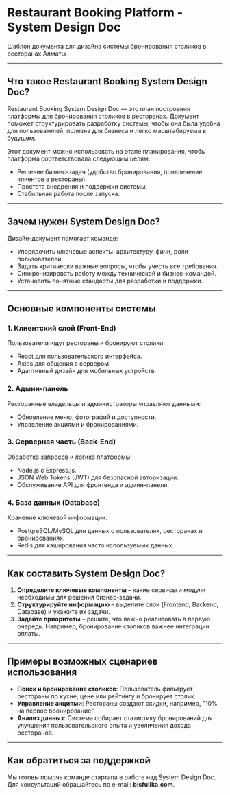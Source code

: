 # Restaurant Booking Platform - System Design Doc

Шаблон документа для дизайна системы бронирования столиков в ресторанах Алматы

---

## Что такое Restaurant Booking System Design Doc?

Restaurant Booking System Design Doc — это план построения платформы для бронирования столиков в ресторанах. Документ поможет структурировать разработку системы, чтобы она была удобна для пользователей, полезна для бизнеса и легко масштабируема в будущем. 

Этот документ можно использовать на этапе планирования, чтобы платформа соответствовала следующим целям:  
- Решение бизнес-задач (удобство бронирования, привлечение клиентов в рестораны).  
- Простота внедрения и поддержки системы.  
- Стабильная работа после запуска.  

---

## Зачем нужен System Design Doc?

Дизайн-документ помогает команде:  
- Упорядочить ключевые аспекты: архитектуру, фичи, роли пользователей.  
- Задать критически важные вопросы, чтобы учесть все требования.  
- Синхронизировать работу между технической и бизнес-командой.  
- Установить понятные стандарты для разработки и поддержки.  

---

## Основные компоненты системы

### 1. **Клиентский слой (Front-End)**  
Пользователи ищут рестораны и бронируют столики:  
- React для пользовательского интерфейса.  
- Axios для общения с сервером.  
- Адаптивный дизайн для мобильных устройств.  

### 2. **Админ-панель**  
Ресторанные владельцы и администраторы управляют данными:  
- Обновление меню, фотографий и доступности.  
- Управление акциями и бронированиями.  

### 3. **Серверная часть (Back-End)**  
Обработка запросов и логика платформы:  
- Node.js с Express.js.  
- JSON Web Tokens (JWT) для безопасной авторизации.  
- Обслуживание API для фронтенда и админ-панели.  

### 4. **База данных (Database)**  
Хранение ключевой информации:  
- PostgreSQL/MySQL для данных о пользователях, ресторанах и бронированиях.  
- Redis для кэширования часто используемых данных.  

---

## Как составить System Design Doc?

1. **Определите ключевые компоненты** – какие сервисы и модули необходимы для решения бизнес-задачи.  
2. **Структурируйте информацию** – выделите слои (Frontend, Backend, Database) и укажите их задачи.  
3. **Задайте приоритеты** – решите, что важно реализовать в первую очередь. Например, бронирование столиков важнее интеграции оплаты.  

---

## Примеры возможных сценариев использования

- **Поиск и бронирование столиков**: Пользователь фильтрует рестораны по кухне, цене или рейтингу и бронирует столик.  
- **Управление акциями**: Рестораны создают скидки, например, "10% на первое бронирование".  
- **Анализ данных**: Система собирает статистику бронирований для улучшения пользовательского опыта и увеличения дохода ресторанов.  

---

## Как обратиться за поддержкой

Мы готовы помочь команде стартапа в работе над System Design Doc.  
Для консультаций обращайтесь по e-mail: **bisfullka.com**.  
